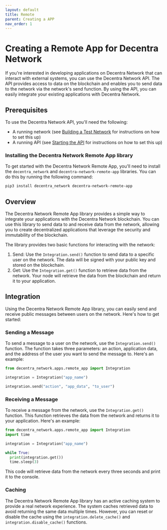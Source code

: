 ```yaml
---
layout: default
title: Remote
parent: Creating a APP
nav_order: 1
---
```


# Creating a Remote App for Decentra Network

If you're interested in developing applications on Decentra Network that can interact with external systems, you can use the Decentra Network API. The API provides access to data on the blockchain and enables you to send data to the network via the network's send function. By using the API, you can easily integrate your existing applications with Decentra Network.

## Prerequisites

To use the Decentra Network API, you'll need the following:

- A running network (see [Building a Test Network](https://docs.decentranetwork.net/building_a_test_network/) for instructions on how to set this up)
- A running API (see [Starting the API](https://docs.decentranetwork.net/referances/apis.html#starting-the-api) for instructions on how to set this up)

### Installing the Decentra Network Remote App library

To get started with the Decentra Network Remote App, you'll need to install the `decentra_network` and `decentra-network-remote-app` libraries. You can do this by running the following command:

```bash
pip3 install decentra_network decentra-network-remote-app
```

## Overview

The Decentra Network Remote App library provides a simple way to integrate your applications with the Decentra Network blockchain. You can use this library to send data to and receive data from the network, allowing you to create decentralized applications that leverage the security and immutability of the blockchain.

The library provides two basic functions for interacting with the network:

1.  Send: Use the `Integration.send()` function to send data to a specific user on the network. The data will be signed with your public key and stored on the blockchain.
2.  Get: Use the `Integration.get()` function to retrieve data from the network. Your node will retrieve the data from the blockchain and return it to your application.

## Integration

Using the Decentra Network Remote App library, you can easily send and receive public messages between users on the network. Here's how to get started:

### Sending a Message

To send a message to a user on the network, use the `Integration.send()` function. The function takes three parameters: an action, application data, and the address of the user you want to send the message to. Here's an example:

```python
from decentra_network.apps.remote_app import Integration

integration = Integration("app_name")

integration.send("action", "app_data", "to_user")
```

### Receiving a Message

To receive a message from the network, use the `Integration.get()` function. This function retrieves the data from the network and returns it to your application. Here's an example:

```python
from decentra_network.apps.remote_app import Integration
import time

integration = Integration("app_name")

while True:
  print(integration.get())
  time.sleep(3)
```

This code will retrieve data from the network every three seconds and print it to the console.

### Caching

The Decentra Network Remote App library has an active caching system to provide a real network experience. The system caches retrieved data to avoid returning the same data multiple times. However, you can reset or disable the cache using the `integration.delete_cache()` and `integration.disable_cache()` functions.
